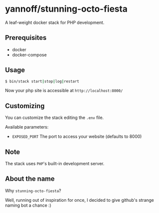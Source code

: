 # yannoff/stunning-octo-fiesta

A leaf-weight docker stack for PHP development.

## Prerequisites
- docker
- docker-compose

## Usage

```bash
$ bin/stack start|stop|log|restart
```

Now your php site is accessible at `http://localhost:8000/`

## Customizing

You can customize the stack editing the `.env` file.

Available parameters:
- `EXPOSED_PORT` The port to access your website (defaults to 8000)

## Note
The stack uses `PHP`'s built-in development server.

## About the name

Why `stunning-octo-fiesta`? 

Well, running out of inspiration for once, I decided to give github's strange naming bot a chance :)
